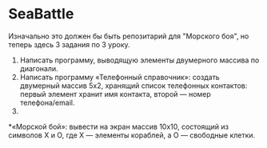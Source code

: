 # SeaBattle
Изначально это должен бы быть репозитарий для "Морского боя", но теперь здесь 3 задания по 3 уроку. 

1. Написать программу, выводящую элементы двумерного массива по диагонали.
2. Написать программу «Телефонный справочник»: создать двумерный массив 5х2, хранящий список телефонных контактов: первый элемент хранит имя контакта, второй — номер телефона/email.
3. 
*«Морской бой»: вывести на экран массив 10х10, состоящий из символов X и O, где Х — элементы кораблей, а О — свободные клетки.
